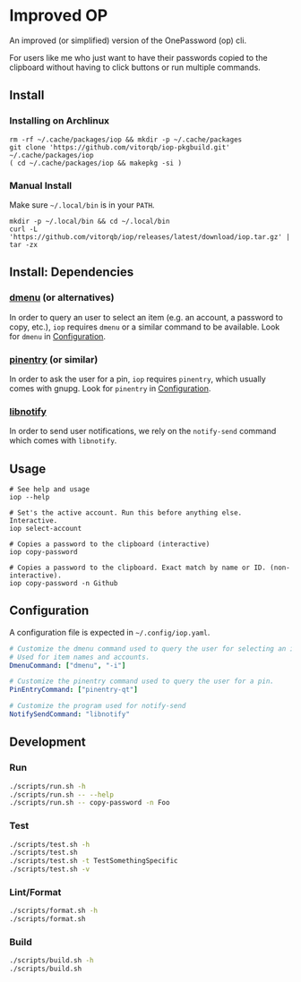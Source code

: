 # Improved OP

An improved (or simplified) version of the OnePassword (op) cli.

For users like me who just want to have their passwords copied to the clipboard
without having to click buttons or run multiple commands.

## Install

### Installing on Archlinux

```shell
rm -rf ~/.cache/packages/iop && mkdir -p ~/.cache/packages
git clone 'https://github.com/vitorqb/iop-pkgbuild.git' ~/.cache/packages/iop
( cd ~/.cache/packages/iop && makepkg -si )
```

### Manual Install

Make sure `~/.local/bin` is in your `PATH`.

```shell
mkdir -p ~/.local/bin && cd ~/.local/bin
curl -L 'https://github.com/vitorqb/iop/releases/latest/download/iop.tar.gz' | tar -zx
```

## Install: Dependencies

### [dmenu](https://tools.suckless.org/dmenu/) (or alternatives)

In order to query an user to select an item (e.g. an account, a
password to copy, etc.), `iop` requires `dmenu` or a similar command
to be available. Look for `dmenu` in [Configuration](#configuration).

### [pinentry](https://www.gnupg.org/related_software/pinentry/index.html) (or similar)

In order to ask the user for a pin, `iop` requires `pinentry`, which
usually comes with gnupg. Look for `pinentry` in [Configuration](#configuration).

### [libnotify](https://gitlab.gnome.org/GNOME/libnotify)

In order to send user notifications, we rely on the `notify-send`
command which comes with `libnotify`.

## Usage

```shell
# See help and usage
iop --help

# Set's the active account. Run this before anything else. Interactive.
iop select-account

# Copies a password to the clipboard (interactive)
iop copy-password

# Copies a password to the clipboard. Exact match by name or ID. (non-interactive).
iop copy-password -n Github
```

## Configuration

A configuration file is expected in `~/.config/iop.yaml`.

```yaml
# Customize the dmenu command used to query the user for selecting an item.
# Used for item names and accounts.
DmenuCommand: ["dmenu", "-i"]

# Customize the pinentry command used to query the user for a pin.
PinEntryCommand: ["pinentry-qt"]

# Customize the program used for notify-send
NotifySendCommand: "libnotify"
```

## Development

### Run
```sh
./scripts/run.sh -h
./scripts/run.sh -- --help
./scripts/run.sh -- copy-password -n Foo
```

### Test
```sh
./scripts/test.sh -h
./scripts/test.sh
./scripts/test.sh -t TestSomethingSpecific
./scripts/test.sh -v
```

### Lint/Format
```sh
./scripts/format.sh -h
./scripts/format.sh
```

### Build
```sh
./scripts/build.sh -h
./scripts/build.sh
```
